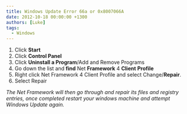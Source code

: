 ```yaml
---
title: Windows Update Error 66a or 0x8007066A
date: 2012-10-18 00:00:00 +1300
authors: [Luke]
tags:
  - Windows
---
```


  1. Click **Start**
  2. Click **Control Panel**
  3. Click **Uninstall a Program**/Add and Remove Programs
  4. Go down the list and **find** Net **Framework** 4 **Client** **Profile**
  5. Right click Net Framework 4 Client Profile and select Change/**Repair**.
  6. Select Repair

_The Net Framework will then go through and repair its files and registry entries, once completed restart your windows machine and attempt Windows Update again._
